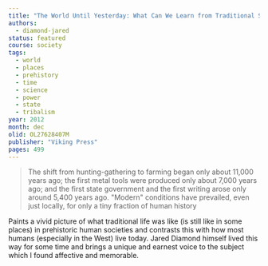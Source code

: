 ```yaml
---
title: "The World Until Yesterday: What Can We Learn from Traditional Societies?"
authors:
  - diamond-jared
status: featured
course: society
tags:
  - world
  - places
  - prehistory
  - time
  - science
  - power
  - state
  - tribalism
year: 2012
month: dec
olid: OL27628407M
publisher: "Viking Press"
pages: 499
---
```


> The shift from hunting-gathering to farming began only about 11,000 years ago; the first metal tools were produced only about 7,000 years ago; and the first state government and the first writing arose only around 5,400 years ago. "Modern" conditions have prevailed, even just locally, for only a tiny fraction of human history

Paints a vivid picture of what traditional life was like (is still like in some places) in prehistoric human societies and contrasts this with how most humans (especially in the West) live today. Jared Diamond himself lived this way for some time and brings a unique and earnest voice to the subject which I found affective and memorable.
